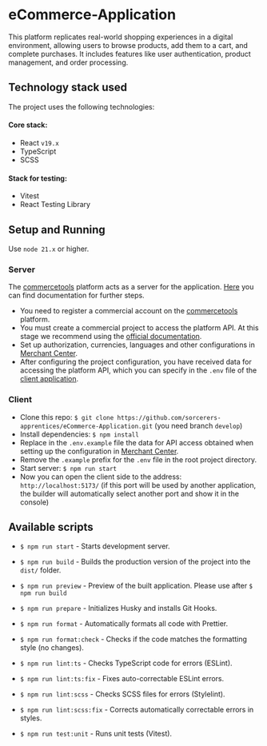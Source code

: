 # eCommerce-Application

This platform replicates real-world shopping experiences in a digital environment, allowing users to browse products, add them to a cart, and complete purchases. It includes features like user authentication, product management, and order processing.

## Technology stack used

The project uses the following technologies:

#### Сore stack:

- React `v19.x`
- TypeScript
- SCSS

#### Stack for testing:

- Vitest
- React Testing Library

## Setup and Running

Use `node 21.x` or higher.

### Server

The [commercetools](https://commercetools.com/) platform acts as a server for the application. [Here](https://docs.commercetools.com/docs) you can find documentation for further steps.

- You need to register a commercial account on the [commercetools](https://commercetools.com/) platform.
- You must create a commercial project to access the platform API. At this stage we recommend using the [official documentation](https://docs.commercetools.com/docs).
- Set up authorization, currencies, languages and other configurations in [Merchant Center](https://docs.commercetools.com/merchant-center).
- After configuring the project configuration, you have received data for accessing the platform API, which you can specify in the `.env` file of the [client application](#client).

### Client

- Clone this repo: `$ git clone https://github.com/sorcerers-apprentices/eCommerce-Application.git` (you need branch `develop`)
- Install dependencies: `$ npm install`
- Replace in the `.env.example` file the data for API access obtained when setting up the configuration in [Merchant Center](https://docs.commercetools.com/merchant-center).
- Remove the `.example` prefix for the `.env` file in the root project directory.
- Start server: `$ npm run start`
- Now you can open the client side to the address: `http://localhost:5173/` (if this port will be used by another application, the builder will automatically select another port and show it in the console)

## Available scripts

- `$ npm run start` - Starts development server.

- `$ npm run build` - Builds the production version of the project into the `dist/` folder.
- `$ npm run preview` - Preview of the built application. Please use after `$ npm run build`

- `$ npm run prepare` - Initializes Husky and installs Git Hooks.

- `$ npm run format` - Automatically formats all code with Prettier.
- `$ npm run format:check` - Checks if the code matches the formatting style (no changes).

- `$ npm run lint:ts` - Checks TypeScript code for errors (ESLint).
- `$ npm run lint:ts:fix` - Fixes auto-correctable ESLint errors.
- `$ npm run lint:scss` - Checks SCSS files for errors (Stylelint).
- `$ npm run lint:scss:fix` - Corrects automatically correctable errors in styles.

- `$ npm run test:unit` - Runs unit tests (Vitest).
